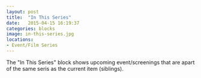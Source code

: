```yaml
---
layout: post
title:  "In This Series"
date:   2015-04-15 16:19:37
categories: blocks
image: in-this-series.jpg
locations: 
- Event/Film Series
---
```


The "In This Series" block shows upcoming event/screenings that are apart of the same seris as the current item (siblings).